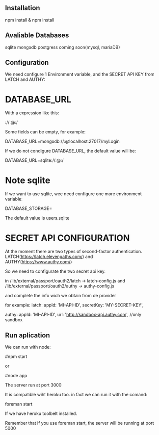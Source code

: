 ## Installation

npm install & npm install

## Avaliable Databases

sqlite
mongodb
postgress
coming soon(mysql, mariaDB)

## Configuration

We need configure 1 Environment variable, and the SECRET API KEY from LATCH and AUTHY:

# DATABASE_URL

With a expression like this:

<protocol>://<user>:<password>@<host>:<port>/<databaseName>

Some fields can be empty, for example:

DATABASE_URL=mongodb://:@localhost:27017/myLogin

If we do not condigure DATABASE_URL, the default value will be:

DATABASE_URL=sqlite://:@:/

# Note sqlite

If we want to use sqlite, wee need configure one more environment variable:

DATABASE_STORAGE=<file>

The default value is users.sqlite

# SECRET API CONFIGURATION
At the moment there are two types of second-factor authentication.
LATCH(https://latch.elevenpaths.com/) and AUTHY(https://www.authy.com/)

So we need to configurate the two secret api key.

in /lib/external/passport/oauth2/latch   -> latch-config.js
and /lib/external/passport/oauth2/authy  -> authy-config.js

and complete the info wich we obtain from de provider

for example:
latch:
    appId: 'MI-API-ID',
    secretKey: 'MY-SECRET-KEY',

authy:
    appId: 'MI-API-ID',
    url: 'http://sandbox-api.authy.com', //only sandbox


## Run aplication

We can run with node:

#npm start

or 

#node app

The server run at port 3000

It is compatible wiht heroku too. in fact we can run it with the comand:

foreman start

If we have heroku toolbelt installed.

Remember that if you use foreman start, the server will be running at port 5000
